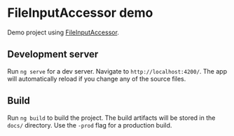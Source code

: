 # FileInputAccessor demo

Demo project using [FileInputAccessor](https://github.com/jwelker110/angular-file-input-accessor).

## Development server

Run `ng serve` for a dev server. Navigate to `http://localhost:4200/`. The app will automatically reload if you change any of the source files.

## Build

Run `ng build` to build the project. The build artifacts will be stored in the `docs/` directory. Use the `-prod` flag for a production build.

